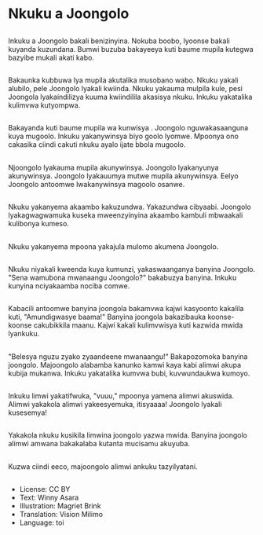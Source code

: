 # Nkuku a Joongolo

##
Inkuku a Joongolo bakali benizinyina. Nokuba boobo, lyoonse bakali kuyanda kuzundana. Bumwi buzuba bakayeeya kuti baume mupila kutegwa bazyibe mukali akati kabo.

##
Bakaunka kubbuwa lya mupila akutalika musobano wabo. Nkuku yakali alubilo, pele Joongolo lyakali kwiinda. Nkuku yakauma mulpila kule, pesi Joongola lyakaindilizya kuuma kwiindilila akasisya nkuku. Inkuku yakatalika kulimvwa kutyompwa.

##
Bakayanda kuti baume mupila wa kunwisya . Joongolo nguwakasaanguna kuya mugoolo. Inkuku yakanywinsya biyo goolo lyomwe. Mpoonya ono cakasika ciindi cakuti nkuku ayalo ijate bbola mugoolo.

##
Njoongolo lyakauma mupila akunywinsya. Joongolo lyakanyunya akunywinsya. Joongolo lyakauumya mutwe mupila akunywinsya. Eelyo Joongolo antoomwe lwakanywinsya magoolo osanwe.

##
Nkuku yakanyema akaambo kakuzundwa. Yakazundwa cibyaabi. Joongolo lyakagwagwamuka kuseka mweenzyinyina akaambo kambuli mbwaakali kulibonya kumeso.

##
Nkuku yakanyema mpoona yakajula mulomo akumena Joongolo.

##
Nkuku niyakali kweenda kuya kumunzi, yakaswaanganya banyina Joongolo. "Sena wamubona mwanaangu Joongolo?" bakabuzya banyina. Inkuku kunyina nciyakaamba nociba comwe.

##
Kabacili antoomwe banyina joongola bakamvwa kajwi kasyoonto kakalila kuti, "Amundigwasye baama!" Banyina joongola bakazibauka koonse-koonse cakubikkila maanu. Kajwi kakali kulimvwisya kuti kazwida mwida lyankuku.

##
"Belesya nguzu zyako zyaandeene mwanaangu!" Bakapozomoka banyina joongolo. Majoongolo alabamba kanunko kamwi kaya kabi alimwi akupa kubija mukanwa. Inkuku yakatalika kumvwa bubi, kuvwundaukwa kumoyo.

##
Inkuku limwi yakatifwuka, "vuuu," mpoonya yamena alimwi akuswida. Alimwi yakakola alimwi yakeesyemuka, itisyaaaa! Joongolo lyakali kusesemya!

##
Yakakola nkuku kusikila limwina joongolo yazwa mwida. Banyina joongolo alimwi amwana bakakalaba kutanta mucisamu akuyuba.

##
Kuzwa ciindi eeco, majoongolo alimwi ankuku tazyilyatani.

##
* License: CC BY
* Text: Winny Asara
* Illustration: Magriet Brink
* Translation: Vision Milimo
* Language: toi
